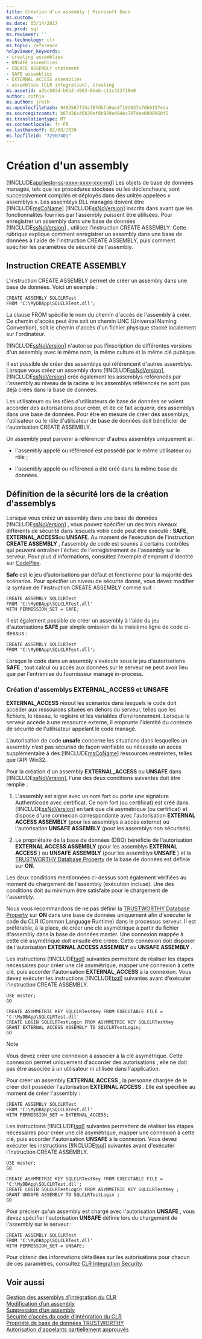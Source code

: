 ```yaml
---
title: Création d’un assembly | Microsoft Docs
ms.custom: ''
ms.date: 03/14/2017
ms.prod: sql
ms.reviewer: ''
ms.technology: clr
ms.topic: reference
helpviewer_keywords:
- creating assemblies
- UNSAFE assemblies
- CREATE ASSEMBLY statement
- SAFE assemblies
- EXTERNAL_ACCESS assemblies
- assemblies [CLR integration], creating
ms.assetid: a2bc503d-b6b2-4963-8beb-c11c323f18e0
author: rothja
ms.author: jroth
ms.openlocfilehash: 9493567f33cf07dbfa9ae4f19d037a7db6157eda
ms.sourcegitcommit: b87d36c46b39af8b929ad94ec707dee8800950f5
ms.translationtype: MT
ms.contentlocale: fr-FR
ms.lasthandoff: 02/08/2020
ms.locfileid: "72907401"
---
```

# <a name="creating-an-assembly"></a>Création d'un assembly
[!INCLUDE[appliesto-ss-xxxx-xxxx-xxx-md](../../../includes/appliesto-ss-xxxx-xxxx-xxx-md.md)]
  Les objets de base de données managés, tels que les procédures stockées ou les déclencheurs, sont successivement compilés et déployés dans des unités appelées « assemblys ». Les assemblys DLL managés doivent être [!INCLUDE[msCoName](../../../includes/msconame-md.md)] [!INCLUDE[ssNoVersion](../../../includes/ssnoversion-md.md)] inscrits dans avant que les fonctionnalités fournies par l’assembly puissent être utilisées. Pour enregistrer un assembly dans une base de données [!INCLUDE[ssNoVersion](../../../includes/ssnoversion-md.md)] , utilisez l'instruction CREATE ASSEMBLY. Cette rubrique explique comment enregistrer un assembly dans une base de données à l'aide de l'instruction CREATE ASSEMBLY, puis comment spécifier les paramètres de sécurité de l'assembly.  
  
## <a name="the-create-assembly-statement"></a>Instruction CREATE ASSEMBLY  
 L'instruction CREATE ASSEMBLY permet de créer un assembly dans une base de données. Voici un exemple :   
  
```  
CREATE ASSEMBLY SQLCLRTest  
FROM 'C:\MyDBApp\SQLCLRTest.dll';  
```  
  
 La clause FROM spécifie le nom du chemin d'accès de l'assembly à créer. Ce chemin d'accès peut être soit un chemin UNC (Universal Naming Convention), soit le chemin d'accès d'un fichier physique stocké localement sur l'ordinateur.  
  
 
  [!INCLUDE[ssNoVersion](../../../includes/ssnoversion-md.md)] n'autorise pas l'inscription de différentes versions d'un assembly avec le même nom, la même culture et la même clé publique.  
  
 Il est possible de créer des assemblys qui référencent d'autres assemblys. Lorsque vous créez un assembly dans [!INCLUDE[ssNoVersion](../../../includes/ssnoversion-md.md)], [!INCLUDE[ssNoVersion](../../../includes/ssnoversion-md.md)] crée également les assemblys référencés par l'assembly au niveau de la racine si les assemblys référencés ne sont pas déjà créés dans la base de données.  
  
 Les utilisateurs ou les rôles d'utilisateurs de base de données se voient accorder des autorisations pour créer, et de ce fait acquérir, des assemblys dans une base de données. Pour être en mesure de créer des assemblys, l'utilisateur ou le rôle d'utilisateur de base de données doit bénéficier de l'autorisation CREATE ASSEMBLY.  
  
 Un assembly peut parvenir à référencer d'autres assemblys uniquement si :  
  
-   l'assembly appelé ou référencé est possédé par le même utilisateur ou rôle ;  
  
-   l'assembly appelé ou référencé a été créé dans la même base de données.  
  
## <a name="specifying-security-when-creating-assemblies"></a>Définition de la sécurité lors de la création d'assemblys  
 Lorsque vous créez un assembly dans une base de données [!INCLUDE[ssNoVersion](../../../includes/ssnoversion-md.md)] , vous pouvez spécifier un des trois niveaux différents de sécurité dans lesquels votre code peut être exécuté : **SAFE**, **EXTERNAL_ACCESS**ou **UNSAFE**. Au moment de l'exécution de l'instruction **CREATE ASSEMBLY** , l'assembly de code est soumis à certains contrôles qui peuvent entraîner l'échec de l'enregistrement de l'assembly sur le serveur. Pour plus d'informations, consultez l'exemple d'emprunt d'identité sur [CodePlex](https://msftengprodsamples.codeplex.com/).  
  
 **Safe** est le jeu d’autorisations par défaut et fonctionne pour la majorité des scénarios. Pour spécifier un niveau de sécurité donné, vous devez modifier la syntaxe de l'instruction CREATE ASSEMBLY comme suit :  
  
```  
CREATE ASSEMBLY SQLCLRTest  
FROM 'C:\MyDBApp\SQLCLRTest.dll'  
WITH PERMISSION_SET = SAFE;  
```  
  
 Il est également possible de créer un assembly à l'aide du jeu d'autorisations **SAFE** par simple omission de la troisième ligne de code ci-dessus :  
  
```  
CREATE ASSEMBLY SQLCLRTest  
FROM 'C:\MyDBApp\SQLCLRTest.dll';  
```  
  
 Lorsque le code dans un assembly s'exécute sous le jeu d'autorisations **SAFE** , tout calcul ou accès aux données sur le serveur ne peut avoir lieu que par l'entremise du fournisseur managé in-process.  
  
### <a name="creating-external_access-and-unsafe-assemblies"></a>Création d'assemblys EXTERNAL_ACCESS et UNSAFE  
 **EXTERNAL_ACCESS** résout les scénarios dans lesquels le code doit accéder aux ressources situées en dehors du serveur, telles que les fichiers, le réseau, le registre et les variables d’environnement. Lorsque le serveur accède à une ressource externe, il emprunte l'identité du contexte de sécurité de l'utilisateur appelant le code managé.  
  
 L’autorisation de code **unsafe** concerne les situations dans lesquelles un assembly n’est pas sécurisé de façon vérifiable ou nécessite un accès supplémentaire à des [!INCLUDE[msCoName](../../../includes/msconame-md.md)] ressources restreintes, telles que l’API Win32.  
  
 Pour la création d'un assembly **EXTERNAL_ACCESS** ou **UNSAFE** dans [!INCLUDE[ssNoVersion](../../../includes/ssnoversion-md.md)], l'une des deux conditions suivantes doit être remplie :  
  
1.  L'assembly est signé avec un nom fort ou porte une signature Authenticode avec certificat. Ce nom fort (ou certificat) est créé dans [!INCLUDE[ssNoVersion](../../../includes/ssnoversion-md.md)] en tant que clé asymétrique (ou certificat) et dispose d'une connexion correspondante avec l'autorisation **EXTERNAL ACCESS ASSEMBLY** (pour les assemblys à accès externe) ou l'autorisation **UNSAFE ASSEMBLY** (pour les assemblys non sécurisés).  
  
2.  Le propriétaire de la base de données (DBO) bénéficie de l'autorisation **EXTERNAL ACCESS ASSEMBLY** (pour les assemblys **EXTERNAL ACCESS** ) ou **UNSAFE ASSEMBLY** (pour les assemblys **UNSAFE** ) et la [TRUSTWORTHY Database Property](../../../relational-databases/security/trustworthy-database-property.md) de la base de données est définie sur **ON**.  

 Les deux conditions mentionnées ci-dessus sont également vérifiées au moment du chargement de l'assembly (exécution incluse). Une des conditions doit au minimum être satisfaite pour le chargement de l'assembly.  
  
 Nous vous recommandons de ne pas définir la [TRUSTWORTHY Database Property](../../../relational-databases/security/trustworthy-database-property.md) sur **ON** dans une base de données uniquement afin d'exécuter le code du CLR (Common Language Runtime) dans le processus serveur. Il est préférable, à la place, de créer une clé asymétrique à partir du fichier d'assembly dans la base de données master. Une connexion mappée à cette clé asymétrique doit ensuite être créée. Cette connexion doit disposer de l'autorisation **EXTERNAL ACCESS ASSEMBLY** ou **UNSAFE ASSEMBLY** .  
  
 Les instructions [!INCLUDE[tsql](../../../includes/tsql-md.md)] suivantes permettent de réaliser les étapes nécessaires pour créer une clé asymétrique, mapper une connexion à cette clé, puis accorder l'autorisation **EXTERNAL_ACCESS** à la connexion. Vous devez exécuter les instructions [!INCLUDE[tsql](../../../includes/tsql-md.md)] suivantes avant d'exécuter l'instruction CREATE ASSEMBLY.  
  
```  
USE master;   
GO    
  
CREATE ASYMMETRIC KEY SQLCLRTestKey FROM EXECUTABLE FILE = 'C:\MyDBApp\SQLCLRTest.dll'     
CREATE LOGIN SQLCLRTestLogin FROM ASYMMETRIC KEY SQLCLRTestKey     
GRANT EXTERNAL ACCESS ASSEMBLY TO SQLCLRTestLogin;   
GO   
```  
  
> [!NOTE]  
>  Vous devez créer une connexion à associer à la clé asymétrique. Cette connexion permet uniquement d'accorder des autorisations ; elle ne doit pas être associée à un utilisateur ni utilisée dans l'application.  
  
 Pour créer un assembly **EXTERNAL ACCESS** , la personne chargée de le créer doit posséder l'autorisation **EXTERNAL ACCESS** . Elle est spécifiée au moment de créer l'assembly :  
  
```  
CREATE ASSEMBLY SQLCLRTest  
FROM 'C:\MyDBApp\SQLCLRTest.dll'  
WITH PERMISSION_SET = EXTERNAL_ACCESS;  
```  
  
 Les instructions [!INCLUDE[tsql](../../../includes/tsql-md.md)] suivantes permettent de réaliser les étapes nécessaires pour créer une clé asymétrique, mapper une connexion à cette clé, puis accorder l'autorisation **UNSAFE** à la connexion. Vous devez exécuter les instructions [!INCLUDE[tsql](../../../includes/tsql-md.md)] suivantes avant d'exécuter l'instruction CREATE ASSEMBLY.  
  
```  
USE master;   
GO    
  
CREATE ASYMMETRIC KEY SQLCLRTestKey FROM EXECUTABLE FILE = 'C:\MyDBApp\SQLCLRTest.dll';     
CREATE LOGIN SQLCLRTestLogin FROM ASYMMETRIC KEY SQLCLRTestKey ;    
GRANT UNSAFE ASSEMBLY TO SQLCLRTestLogin ;  
GO  
```  
  
 Pour préciser qu'un assembly est chargé avec l'autorisation **UNSAFE** , vous devez spécifier l'autorisation **UNSAFE** définie lors du chargement de l'assembly sur le serveur :  
  
```  
CREATE ASSEMBLY SQLCLRTest  
FROM 'C:\MyDBApp\SQLCLRTest.dll'  
WITH PERMISSION_SET = UNSAFE;  
```  
  
 Pour obtenir des informations détaillées sur les autorisations pour chacun de ces paramètres, consultez [CLR Integration Security](../../../relational-databases/clr-integration/security/clr-integration-security.md).  
  
## <a name="see-also"></a>Voir aussi  
 [Gestion des assemblys d’intégration du CLR](../../../relational-databases/clr-integration/assemblies/managing-clr-integration-assemblies.md)   
 [Modification d’un assembly](../../../relational-databases/clr-integration/assemblies/altering-an-assembly.md)   
 [Suppression d’un assembly](../../../relational-databases/clr-integration/assemblies/dropping-an-assembly.md)   
 [Sécurité d’accès du code d’intégration du CLR](../../../relational-databases/clr-integration/security/clr-integration-code-access-security.md)   
 [Propriété de base de données TRUSTWORTHY](../../../relational-databases/security/trustworthy-database-property.md)   
 [Autorisation d'appelants partiellement approuvés](https://msdn.microsoft.com/library/20b0248f-36da-4fc3-97d2-3789fcf6e084)  
  
  

